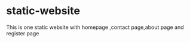 # static-website
This is one static website with homepage ,contact page,about page and register page
